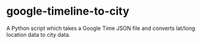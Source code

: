 # google-timeline-to-city
A Python script which takes a Google Time JSON file and converts lat/long location data to city data.
